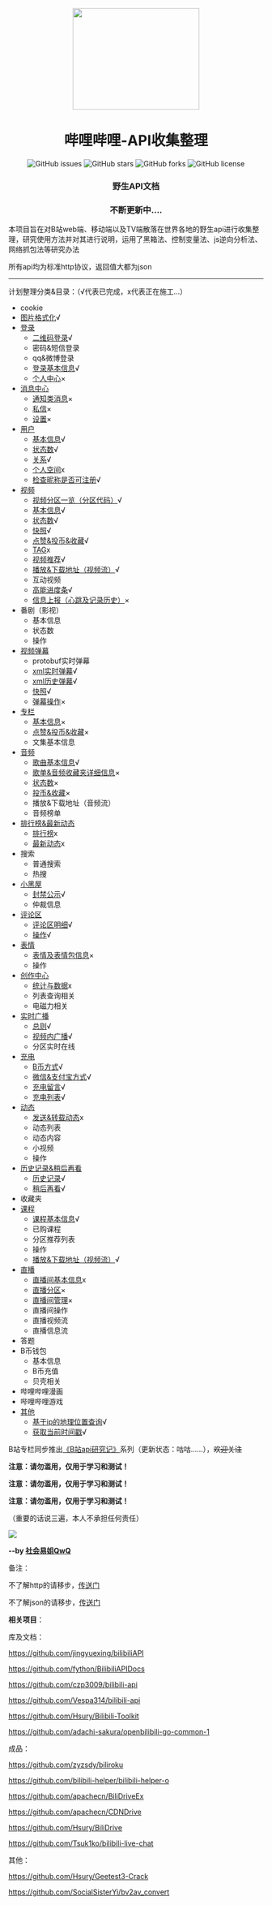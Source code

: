 <p align="center">
    <img src="http://i0.hdslb.com/bfs/album/1ba8228cc208a12ac17f73a160081a0918ab7d14.png" width="250" height="200"/>
<p/>
<h1 align="center">哔哩哔哩-API收集整理</h1>
<p align="center">
    <a href="https://github.com/SocialSisterYi/bilibili-API-collect/issues" style="text-decoration:none">
        <img src="https://img.shields.io/github/issues/SocialSisterYi/bilibili-API-collect.svg" alt="GitHub issues"/>
    </a>
    <a href="https://github.com/SocialSisterYi/bilibili-API-collect/stargazers" style="text-decoration:none" >
        <img src="https://img.shields.io/github/stars/SocialSisterYi/bilibili-API-collect.svg" alt="GitHub stars"/>
    </a>
    <a href="https://github.com/SocialSisterYi/bilibili-API-collect/network" style="text-decoration:none" >
        <img src="https://img.shields.io/github/forks/SocialSisterYi/bilibili-API-collect.svg" alt="GitHub forks"/>
    </a>
    <a href="https://github.com/SocialSisterYi/bilibili-API-collect/blob/master/LICENSE" style="text-decoration:none" >
        <img src="https://img.shields.io/github/license/SocialSisterYi/bilibili-API-collect.svg" alt="GitHub license"/>
    </a>
</p>

<h3 align="center">野生API文档</h3> 
<h3 align="center">不断更新中....</h3> 
本项目旨在对B站web端、移动端以及TV端散落在世界各地的野生api进行收集整理，研究使用方法并对其进行说明，运用了黑箱法、控制变量法、js逆向分析法、网络抓包法等研究办法

所有api均为标准http协议，返回值大都为json

---

计划整理分类&目录：（√代表已完成，x代表正在施工...）

- cookie
- [图片格式化](other/picture.md)√
- [登录](login)
  - [二维码登录](login/QR.md)√
  - 密码&短信登录
  - qq&微博登录
  - [登录基本信息](login/login_info.md)√
  - [个人中心](login/member_center.md)×
- [消息中心](message)
  - [通知类消息](message/msg.md)×
  - [私信](message/private_msg.md)×
  - [设置](message/config.md)×
- [用户](user)
  - [基本信息](user/info.md)√
  - [状态数](user/status_number.md)√
  - [关系](user/relation.md)√
  - [个人空间](user/space.md)x
  - [检查昵称是否可注册](user/check_nickname.md)√
- [视频](video)
  - [视频分区一览（分区代码）](video/video_zone.md)√
  - [基本信息](video/info.md)√
  - [状态数](video/status_number.md)√
  - [快照](video/snapshot.md)√
  - [点赞&投币&收藏](video/like_coin_fav.md)√
  - [TAG](video/tags.md)x
  - [视频推荐](video/recommend.md)√
  - [播放&下载地址（视频流）](video/videostream_url.md)√
  - 互动视频
  - [高能进度条](video/pbp.md)√
  - [信息上报（心跳及记录历史）](video/report.md)×
- 番剧（影视）
  - 基本信息
  - 状态数
  - 操作
- [视频弹幕](danmaku)
  - protobuf实时弹幕
  - [xml实时弹幕](danmaku/danmaku_xml.md)√
  - [xml历史弹幕](danmaku/history.md)√
  - [快照](danmaku/snapshot.md)√
  - [弹幕操作](danmaku/action.md)×
- [专栏](article)
  - [基本信息](article/info.md)×
  - [点赞&投币&收藏](article/like_coin_fav.md)×
  - 文集基本信息
- [音频](music)
  - [歌曲基本信息](music/info.md)√
  - [歌单&音频收藏夹详细信息](music/music_list.md)×
  - [状态数](music/status_number.md)×
  - [投币&收藏](music/coin&fav.md)×
  - 播放&下载地址（音频流）
  - 音频榜单
- [排行榜&最新动态](ranking&dynamic)
  - [排行榜](ranking&dynamic/ranking.md)x
  - [最新动态](ranking&dynamic/dynamic.md)x
- 搜索
  - 普通搜索
  - 热搜
- [小黑屋](blackroom)
  - [封禁公示](blackroom/banlist.md)√
  - 仲裁信息
- [评论区](comment)
  - [评论区明细](comment/comment_list.md)√
  - [操作](comment/action.md)√
- [表情](emoji)
  - [表情及表情包信息](emoji/emoji_list.md)×
  - 操作
- [创作中心](creativecenter)
  - [统计与数据](creativecenter/statistics&data.md)x
  - 列表查询相关
  - 电磁力相关
- [实时广播](broadcast)
  - [总则](broadcast/general.md)√
  - [视频内广播](broadcast/video_room.md)√
  - 分区实时在线
- [充电](electric)
  - [B币方式](electric/Bcoin.md)√
  - [微信&支付宝方式](electric/WeChat&Alipay.md)√
  - [充电留言](electric/charge_msg.md)√
  - [充电列表](electric/charge_list.md)√
- [动态](dynamic)
  - [发送&转载动态](dynamic/publish.md)x
  - 动态列表
  - 动态内容
  - 小视频
  - 操作
- [历史记录&稍后再看](history&toview)
  - [历史记录](history&toview/history.md)√
  - [稍后再看](history&toview/toview.md)√
- 收藏夹
- [课程](cheese)
  - [课程基本信息](cheese/info.md)√
  - 已购课程
  - 分区推荐列表
  - 操作
  - [播放&下载地址（视频流）](cheese/videostream_url.md)√
- [直播](live)
  - [直播间基本信息](live/info.md)x
  - [直播分区](live/live_area.md)×
  - [直播间管理](live/manage.md)×
  - 直播间操作
  - 直播视频流
  - 直播信息流
- 答题
- B币钱包
  - 基本信息
  - B币充值
  - 贝壳相关
- 哔哩哔哩漫画
- 哔哩哔哩游戏
- [其他](other)
  - [基于ip的地理位置查询](other/ip.md)√
  - [获取当前时间戳](other/time_stamp.md)√

B站专栏同步推出[《B站api研究记》](https://www.bilibili.com/read/readlist/rl207146)系列（更新状态：咕咕......），~~欢迎关注~~

**注意：请勿滥用，仅用于学习和测试！**

**注意：请勿滥用，仅用于学习和测试！**

**注意：请勿滥用，仅用于学习和测试！**

（重要的话说三遍，本人不承担任何责任）

<img src="https://i2.hdslb.com/bfs/face/480e2e98513aaeb65d2f2c76dbae750c4de722e9.jpg@100w_100h" />

**--by [社会易姐QwQ](https://space.bilibili.com/293793435)**

备注：

不了解http的请移步，[传送门](https://www.cnblogs.com/an-wen/p/11180076.html)

不了解json的请移步，[传送门](https://www.sojson.com/json/json_index.html)



**相关项目**：

库及文档：

https://github.com/jingyuexing/bilibiliAPI

https://github.com/fython/BilibiliAPIDocs

https://github.com/czp3009/bilibili-api

https://github.com/Vespa314/bilibili-api

https://github.com/Hsury/Bilibili-Toolkit

 https://github.com/adachi-sakura/openbilibili-go-common-1 

成品：

https://github.com/zyzsdy/biliroku

https://github.com/bilibili-helper/bilibili-helper-o

https://github.com/apachecn/BiliDriveEx

https://github.com/apachecn/CDNDrive

https://github.com/Hsury/BiliDrive

https://github.com/Tsuk1ko/bilibili-live-chat

其他：

https://github.com/Hsury/Geetest3-Crack

https://github.com/SocialSisterYi/bv2av_convert

